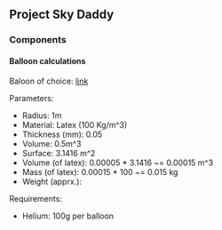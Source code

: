 ## Project Sky Daddy

### Components


#### Balloon calculations
Baloon of choice: [link](https://www.heliumking.cz/kulaty-latexovy-jumbo-balon-1m-bily/?gad_source=1&gclid=Cj0KCQiAw6yuBhDrARIsACf94RWsCdPu1MubwQOkbNLulDkrWgCf7yX6xKow7Bye3__2nMipdAUsog0aAuV6EALw_wcB)

Parameters:
 - Radius: 1m
 - Material: Latex (100 Kg/m^3)
 - Thickness (mm): 0.05
 - Volume: 0.5m^3
 - Surface: 3.1416 m^2
 - Volume (of latex): 0.00005 * 3.1416 ~= 0.00015 m^3
 - Mass (of latex): 0.00015 * 100 ~= 0.015 kg
 - Weight (apprx.): 


Requirements:
 - Helium: 100g per balloon
